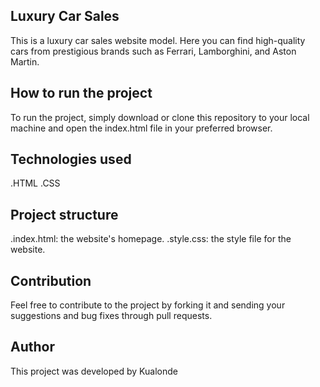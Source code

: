 ## Luxury Car Sales
 This is a luxury car sales website model. Here you can find high-quality cars from prestigious brands such as Ferrari, Lamborghini, and Aston Martin.

## How to run the project
 To run the project, simply download or clone this repository to your local machine and open the index.html file in your preferred browser.

## Technologies used
.HTML
.CSS

## Project structure
.index.html: the website's homepage.
.style.css: the style file for the website.

## Contribution
Feel free to contribute to the project by forking it and sending your suggestions and bug fixes through pull requests.

## Author
This project was developed by Kualonde
